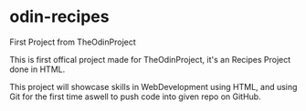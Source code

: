 # odin-recipes
First Project from TheOdinProject 

This is first offical project made for TheOdinProject, it's an Recipes Project done in HTML.

This project will showcase skills in WebDevelopment using HTML, and using Git for the first time aswell to push code into given repo on GitHub.


